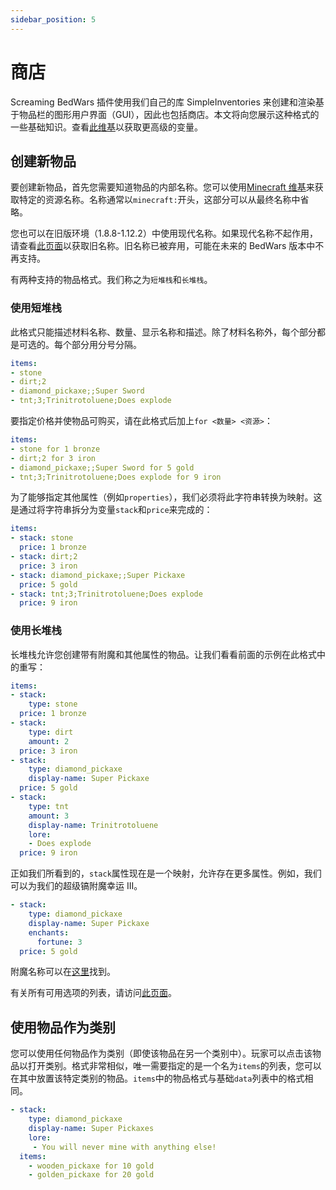 ```yaml
---
sidebar_position: 5
---
```


# 商店

Screaming BedWars 插件使用我们自己的库 SimpleInventories 来创建和渲染基于物品栏的图形用户界面（GUI），因此也包括商店。本文将向您展示这种格式的一些基础知识。查看[此维基](https://github.com/ScreamingSandals/SimpleInventories/wiki)以获取更高级的变量。

## 创建新物品

要创建新物品，首先您需要知道物品的内部名称。您可以使用[Minecraft 维基](https://minecraft.wiki)来获取特定的资源名称。名称通常以`minecraft:`开头，这部分可以从最终名称中省略。

您也可以在旧版环境（1.8.8-1.12.2）中使用现代名称。如果现代名称不起作用，请查看[此页面](https://helpch.at/docs/1.12.2/org/bukkit/Material.html)以获取旧名称。旧名称已被弃用，可能在未来的 BedWars 版本中不再支持。

有两种支持的物品格式。我们称之为`短堆栈`和`长堆栈`。

### 使用短堆栈

此格式只能描述材料名称、数量、显示名称和描述。除了材料名称外，每个部分都是可选的。每个部分用分号分隔。

```yaml
items:
- stone
- dirt;2
- diamond_pickaxe;;Super Sword
- tnt;3;Trinitrotoluene;Does explode
```

要指定价格并使物品可购买，请在此格式后加上`for <数量> <资源>`：

```yaml
items:
- stone for 1 bronze
- dirt;2 for 3 iron
- diamond_pickaxe;;Super Sword for 5 gold
- tnt;3;Trinitrotoluene;Does explode for 9 iron
```

为了能够指定其他属性（例如`properties`），我们必须将此字符串转换为映射。这是通过将字符串拆分为变量`stack`和`price`来完成的：

```yaml
items:
- stack: stone
  price: 1 bronze
- stack: dirt;2
  price: 3 iron
- stack: diamond_pickaxe;;Super Pickaxe
  price: 5 gold
- stack: tnt;3;Trinitrotoluene;Does explode
  price: 9 iron
```

### 使用长堆栈

长堆栈允许您创建带有附魔和其他属性的物品。让我们看看前面的示例在此格式中的重写：

```yaml
items:
- stack: 
    type: stone
  price: 1 bronze
- stack: 
    type: dirt
    amount: 2
  price: 3 iron
- stack: 
    type: diamond_pickaxe
    display-name: Super Pickaxe
  price: 5 gold
- stack: 
    type: tnt
    amount: 3
    display-name: Trinitrotoluene
    lore:
    - Does explode
  price: 9 iron
```

正如我们所看到的，`stack`属性现在是一个映射，允许存在更多属性。例如，我们可以为我们的超级镐附魔幸运 III。

```yaml
- stack: 
    type: diamond_pickaxe
    display-name: Super Pickaxe
    enchants:
      fortune: 3
  price: 5 gold
```

附魔名称可以在[这里](https://www.digminecraft.com/lists/enchantment_list_pc.php)找到。

有关所有可用选项的列表，请访问[此页面](https://github.com/ScreamingSandals/SimpleInventories/wiki/Variable:-stack)。

## 使用物品作为类别

您可以使用任何物品作为类别（即使该物品在另一个类别中）。玩家可以点击该物品以打开类别。格式非常相似，唯一需要指定的是一个名为`items`的列表，您可以在其中放置该特定类别的物品。`items`中的物品格式与基础`data`列表中的格式相同。

```yaml
- stack: 
    type: diamond_pickaxe
    display-name: Super Pickaxes
    lore:
     - You will never mine with anything else!
  items:
    - wooden_pickaxe for 10 gold
    - golden_pickaxe for 20 gold
```